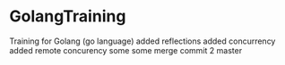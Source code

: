 # GolangTraining
Training for Golang (go language)
added reflections
added concurrency
added remote concurency
some
some merge
commit 2 master
